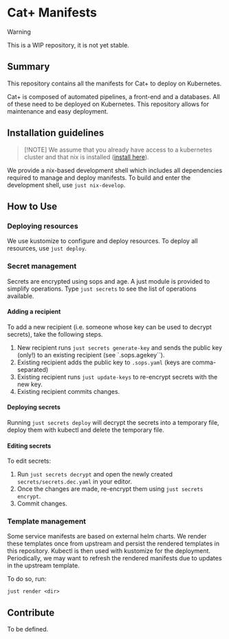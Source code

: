 # Cat+ Manifests

> [!WARNING]
> This is a WIP repository, it is not yet stable.

## Summary

This repository contains all the manifests for Cat+ to deploy on Kubernetes. 

Cat+ is composed of automated pipelines, a front-end and a databases. All of these need to be deployed on Kubernetes. This repository allows for maintenance and easy deployment. 

## Installation guidelines

> [!NOTE] We assume that you already have access to a kubernetes cluster and that nix is installed ([install here](https://github.com/DeterminateSystems/nix-installer?tab=readme-ov-file#determinate-nix-installer)).

We provide a nix-based development shell which includes all dependencies required to manage and deploy manifests.
To build and enter the development shell, use `just nix-develop`.

## How to Use

### Deploying resources

We use kustomize to configure and deploy resources. To deploy all resources, use `just deploy`.

### Secret management

Secrets are encrypted using sops and age. A just module is provided to simplify operations.
Type `just secrets` to see the list of operations available.

#### Adding a recipient

To add a new recipient (i.e. someone whose key can be used to decrypt secrets), take the following steps.

1. New recipient runs `just secrets generate-key` and sends the public key (only!) to an existing recipient (see `.sops.agekey``).
2. Existing recipient adds the public key to `.sops.yaml` (keys are comma-separated)
3. Existing recipient runs `just update-keys` to re-encrypt secrets with the new key.
4. Existing recipient commits changes.

#### Deploying secrets

Running `just secrets deploy` will decrypt the secrets into a temporary file, deploy them with kubectl and delete the temporary file.

#### Editing secrets

To edit secrets:

1. Run `just secrets decrypt` and open the newly created `secrets/secrets.dec.yaml` in your editor.
2. Once the changes are made, re-encrypt them using `just secrets encrypt`.
3. Commit changes.

### Template management

Some service manifests are based on external helm charts. We render these templates once from upstream and persist the rendered templates in this repository.
Kubectl is then used with kustomize for the deployment. Periodically, we may want to refresh the rendered manifests due to updates in the upstream template.

To do so, run:

```shell
just render <dir>
```

## Contribute

To be defined.
